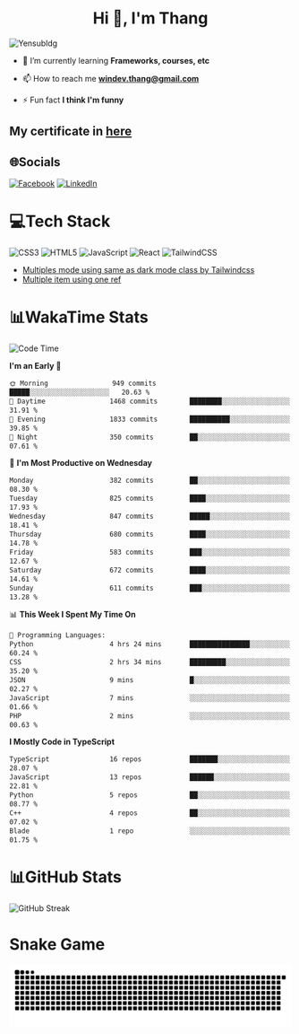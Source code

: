 <h1 align="center">Hi 👋, I'm Thang</h1>

![Yensubldg](https://readme-typing-svg.demolab.com?font=Fira+Code&weight=600&pause=1000&color=F5F5F2&center=true&vCenter=true&width=435&lines=Trying+to+be+a+Software+Engineering)

<!--
![](https://komarev.com/ghpvc/?username=yensubldg&label=Visitors+Count&color=brightgreen) -->

- 🌱 I’m currently learning **Frameworks, courses, etc**

- 📫 How to reach me **<windev.thang@gmail.com>**

- ⚡ Fun fact **I think I'm funny**

## My certificate in [here](./MY_CERTIFICATE.md)

## 🌐Socials

[![Facebook](https://img.shields.io/badge/Facebook-%231877F2.svg?logo=Facebook&logoColor=white)](https://facebook.com/yensubldg) [![LinkedIn](https://img.shields.io/badge/LinkedIn-%230077B5.svg?logo=linkedin&logoColor=white)](https://linkedin.com/in/yensubldg)

# 💻Tech Stack

![CSS3](https://img.shields.io/badge/css3-%231572B6.svg?style=for-the-badge&logo=css3&logoColor=white) ![HTML5](https://img.shields.io/badge/html5-%23E34F26.svg?style=for-the-badge&logo=html5&logoColor=white) ![JavaScript](https://img.shields.io/badge/javascript-%23323330.svg?style=for-the-badge&logo=javascript&logoColor=%23F7DF1E) ![React](https://img.shields.io/badge/react-%2320232a.svg?style=for-the-badge&logo=react&logoColor=%2361DAFB) ![TailwindCSS](https://img.shields.io/badge/tailwindcss-%2338B2AC.svg?style=for-the-badge&logo=tailwind-css&logoColor=white)

<!-- BLOG-POST-LIST:START -->
- [Multiples mode using same as dark mode class by Tailwindcss](https://dev.to/yensubldg/multiples-mode-using-same-as-dark-mode-class-by-tailwindcss-56p4)
- [Multiple item using one ref](https://dev.to/yensubldg/multiple-item-using-one-ref-1288)
<!-- BLOG-POST-LIST:END -->

# 📊WakaTime Stats

<!--START_SECTION:waka-->
![Code Time](http://img.shields.io/badge/Code%20Time-3%2C175%20hrs%2014%20mins-blue)

**I'm an Early 🐤** 

```text
🌞 Morning                949 commits         █████░░░░░░░░░░░░░░░░░░░░   20.63 % 
🌆 Daytime                1468 commits        ████████░░░░░░░░░░░░░░░░░   31.91 % 
🌃 Evening                1833 commits        ██████████░░░░░░░░░░░░░░░   39.85 % 
🌙 Night                  350 commits         ██░░░░░░░░░░░░░░░░░░░░░░░   07.61 % 
```
📅 **I'm Most Productive on Wednesday** 

```text
Monday                   382 commits         ██░░░░░░░░░░░░░░░░░░░░░░░   08.30 % 
Tuesday                  825 commits         ████░░░░░░░░░░░░░░░░░░░░░   17.93 % 
Wednesday                847 commits         █████░░░░░░░░░░░░░░░░░░░░   18.41 % 
Thursday                 680 commits         ████░░░░░░░░░░░░░░░░░░░░░   14.78 % 
Friday                   583 commits         ███░░░░░░░░░░░░░░░░░░░░░░   12.67 % 
Saturday                 672 commits         ████░░░░░░░░░░░░░░░░░░░░░   14.61 % 
Sunday                   611 commits         ███░░░░░░░░░░░░░░░░░░░░░░   13.28 % 
```


📊 **This Week I Spent My Time On** 

```text
💬 Programming Languages: 
Python                   4 hrs 24 mins       ███████████████░░░░░░░░░░   60.24 % 
CSS                      2 hrs 34 mins       █████████░░░░░░░░░░░░░░░░   35.20 % 
JSON                     9 mins              █░░░░░░░░░░░░░░░░░░░░░░░░   02.27 % 
JavaScript               7 mins              ░░░░░░░░░░░░░░░░░░░░░░░░░   01.66 % 
PHP                      2 mins              ░░░░░░░░░░░░░░░░░░░░░░░░░   00.63 % 
```

**I Mostly Code in TypeScript** 

```text
TypeScript               16 repos            ███████░░░░░░░░░░░░░░░░░░   28.07 % 
JavaScript               13 repos            ██████░░░░░░░░░░░░░░░░░░░   22.81 % 
Python                   5 repos             ██░░░░░░░░░░░░░░░░░░░░░░░   08.77 % 
C++                      4 repos             ██░░░░░░░░░░░░░░░░░░░░░░░   07.02 % 
Blade                    1 repo              ░░░░░░░░░░░░░░░░░░░░░░░░░   01.75 % 
```




<!--END_SECTION:waka-->

# 📊GitHub Stats

![GitHub Streak](https://streak-stats.demolab.com?user=yensubldg&theme=tokyonight&border_radius=8)

# Snake Game

![Snake eating my contribution graph](./github-contribution-grid-snake.svg)
